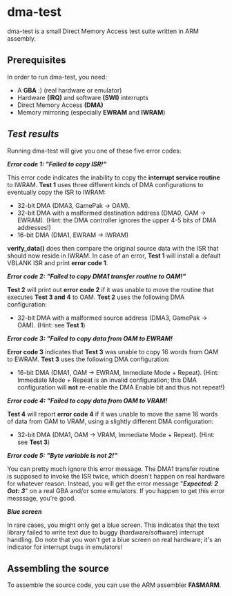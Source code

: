 # dma-test

dma-test is a small Direct Memory Access test suite written in ARM assembly.

## __Prerequisites__
In order to run dma-test, you need:

* A **GBA** :) (real hardware or emulator)
*  Hardware **(IRQ)** and software **(SWI)** interrupts
* Direct Memory Access **(DMA)**
* Memory mirroring (especially **EWRAM** and **IWRAM**) 

## ___Test results___
Running dma-test will give you one of these five error codes:

***Error code 1: "Failed to copy ISR!"***

This error code indicates the inability to copy the **interrupt service routine** to IWRAM. **Test 1** uses three different kinds of DMA configurations to eventually copy the ISR to IWRAM:
* 32-bit DMA (DMA3, GamePak -> OAM).
* 32-bit DMA with a malformed destination address (DMA0, OAM -> EWRAM). (Hint: the DMA controller ignores the upper 4-5 bits of DMA addresses!)
* 16-bit DMA (DMA1, EWRAM -> IWRAM)

**verify_data()** does then compare the original source data with the ISR that should now reside in IWRAM. In case of an error, **Test 1** will install a default VBLANK ISR and print **error code 1**.

***Error code 2: "Failed to copy DMA1 transfer routine to OAM!"***

**Test 2** will print out **error code 2** if it was unable to move the routine that executes **Test 3 and 4** to OAM. **Test 2** uses the following DMA configuration:
* 32-bit DMA with a malformed source address (DMA3, GamePak -> OAM). (Hint: see **Test 1**)

***Error code 3: "Failed to copy data from OAM to EWRAM!***

**Error code 3** indicates that **Test 3** was unable to copy 16 words from OAM to EWRAM. **Test 3** uses the following DMA configuration:

* 16-bit DMA (DMA1, OAM -> EWRAM, Immediate Mode + Repeat). (Hint: Immediate Mode + Repeat is an invalid configuration; this DMA configuration will **not** re-enable the DMA Enable bit and thus not repeat!)

***Error code 4: "Failed to copy data from OAM to VRAM!***

**Test 4** will report **error code 4** if it was unable to move the same 16 words of data from OAM to VRAM, using a slightly different DMA configuration:

* 32-bit DMA (DMA1, OAM -> VRAM, Immediate Mode + Repeat). (Hint: see **Test 3**)

***Error code 5: "Byte variable is not 2!"***

You can pretty much ignore this error message. The DMA1 transfer routine is supposed to invoke the ISR twice, which doesn't happen on real hardware for whatever reason. Instead, you will get the error message "***Expected: 2   Got: 3***" on a real GBA and/or some emulators. If you happen to get this error messsage, you're good.

***Blue screen***

In rare cases, you might only get a blue screen. This indicates that the text library failed to write text due to buggy (hardware/software) interrupt handling. Do note that you won't get a blue screen on real hardware; it's an indicator for interrupt bugs in emulators!

## __Assembling the source__

To assemble the source code, you can use the ARM assembler **FASMARM**.
